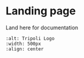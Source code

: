 # Landing page

Land here for documentation

```{image} TripoliLogoLarge.png
:alt: Tripoli Logo
:width: 500px
:align: center
```